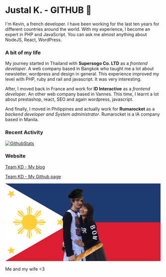 # Justal K. - GITHUB 👋

I'm Kevin, a french developer. I have been working for the last ten years for different countries around the world. With my experience, I become an expert in PHP and JavaScript. You can ask me almost anything about NodeJS, React, WordPress.

### A bit of my life

My journey started in Thailand with **Supersogo Co. LTD**  as a *frontend developer*. A web company based in Bangkok who taught me a lot about newsletter, wordpress and design in general. This experience improved my level with PHP, ruby and rail and javascript. It was very interesting. 

After, I moved back in France and work for **ID Interactive** as a *frontend developer*. An other web company based in Vannes. This time, I learnt a lot about prestashop, react, SEO and again wordpress, javascript. 

And finally, I moved in Philippines and actually work for **Rumarocket** as a *backend developer and System administrator*. Rumarocket is a IA company based in Manila.

### Recent Activity

[![GithubStats](https://github-readme-stats.vercel.app/api?username=justalk&show_icons=true)](https://github.com/justalk)

### Website

[Team KD - My blog](http://teamkd.online/ "Team KD - My blog")

[Team KD - My Github page](https://justalk.github.io/ "Github page")

![ALT TEXT](https://raw.githubusercontent.com/JustalK/justalk/master/my_filipino_wife_pinay_001x500.jpg)

Me and my wife <3
